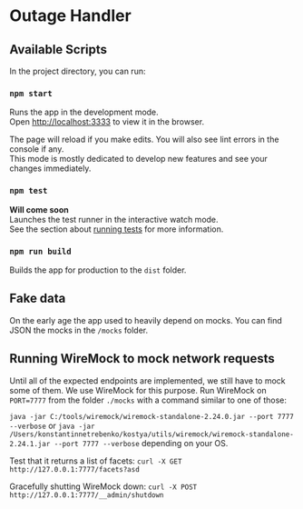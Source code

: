 # Outage Handler
## Available Scripts
In the project directory, you can run:

### `npm start`
Runs the app in the development mode.<br>
Open [http://localhost:3333](http://localhost:3333) to view it in the browser.

The page will reload if you make edits. You will also see lint errors in the console if any.<br>
This mode is mostly dedicated to develop new features and see your changes immediately.

### `npm test`
**Will come soon**<br>
Launches the test runner in the interactive watch mode.<br>
See the section about [running tests](https://facebook.github.io/create-react-app/docs/running-tests) for more information.

### `npm run build`
Builds the app for production to the `dist` folder.<br>

## Fake data
On the early age the app used to heavily depend on mocks. You can find JSON the mocks in the `/mocks` folder.<br>

## Running WireMock to mock network requests
Until all of the expected endpoints are implemented, we still have to mock some of them. We use WireMock for this purpose.
Run WireMock on `PORT=7777` from the folder `./mocks` with a command similar to one of those:

`java -jar C:/tools/wiremock/wiremock-standalone-2.24.0.jar --port 7777 --verbose`
or
`java -jar /Users/konstantinnetrebenko/kostya/utils/wiremock/wiremock-standalone-2.24.1.jar --port 7777 --verbose`
depending on your OS.

Test that it returns a list of facets:
`curl -X GET http://127.0.0.1:7777/facets?asd`

Gracefully shutting WireMock down:
`curl -X POST http://127.0.0.1:7777/__admin/shutdown`
